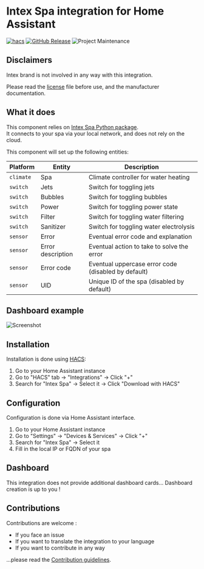 # Intex Spa integration for Home Assistant

[![hacs][hacsbadge]][hacs]
[![GitHub Release][releases-shield]][releases]
![Project Maintenance][maintenance-shield]

## Disclaimers
Intex brand is not involved in any way with this integration.

Please read the [license] file before use, and the manufacturer documentation.

## What it does
This component relies on [Intex Spa Python package][intex_spa_package].\
It connects to your spa via your local network, and does not rely on the cloud.

This component will set up the following entities:

Platform | Entity | Description
-- | -- | --
`climate` | Spa | Climate controller for water heating
`switch` | Jets | Switch for toggling jets
`switch` | Bubbles | Switch for toggling bubbles
`switch` | Power | Switch for toggling power state
`switch` | Filter | Switch for toggling water filtering
`switch` | Sanitizer | Switch for toggling water electrolysis
`sensor` | Error | Eventual error code and explanation
`sensor` | Error description | Eventual action to take to solve the error
`sensor` | Error code | Eventual uppercase error code (disabled by default)
`sensor` | UID | Unique ID of the spa (disabled by default)

## Dashboard example

![Screenshot][screenshot_img]

## Installation

Installation is done using [HACS][hacs]:

1. Go to your Home Assistant instance
1. Go to "HACS" tab -> "Integrations" -> Click "+"
1. Search for "Intex Spa" -> Select it -> Click "Download with HACS"

## Configuration

Configuration is done via Home Assistant interface.

1. Go to your Home Assistant instance
1. Go to "Settings" -> "Devices & Services" -> Click "+"
1. Search for "Intex Spa" -> Select it
1. Fill in the local IP or FQDN of your spa

## Dashboard

This integration does not provide additional dashboard cards... Dashboard creation is up to you !

## Contributions

Contributions are welcome :
* If you face an issue
* If you want to translate the integration to your language
* If you want to contribute in any way

...please read the [Contribution guidelines](CONTRIBUTING.md).

<!-- Links -->

[license]: LICENSE
[intex_spa_package]: https://github.com/mathieu-mp/intex-spa
[hacs]: https://hacs.xyz/
[hacsbadge]: https://img.shields.io/badge/HACS-Default-41BDF5.svg
[screenshot_img]: https://raw.githubusercontent.com/mathieu-mp/homeassistant-intex-spa/main/screenshot_fr.png
[maintenance-shield]: https://img.shields.io/maintenance/yes/2022.svg
[releases-shield]: https://img.shields.io/github/release/mathieu-mp/homeassistant-intex-spa.svg
[releases]: https://github.com/mathieu-mp/homeassistant-intex-spa/releases
